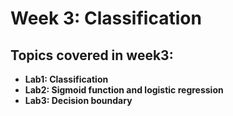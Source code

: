 # Week 3: Classification
## Topics covered in week3:
- **Lab1: Classification**
- **Lab2: Sigmoid function and logistic regression**
- **Lab3: Decision boundary**
